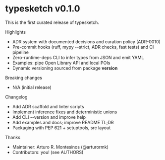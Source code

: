# typesketch v0.1.0

This is the first curated release of typesketch.

Highlights
- ADR system with documented decisions and curation policy (ADR-0010)
- Pre-commit hooks (ruff, mypy --strict, ADR checks, fast tests) and CI pipeline
- Zero-runtime-deps CLI to infer types from JSON and emit YAML
- Examples: pipe Open Library API and local POIs
- Dynamic versioning sourced from package __version__

Breaking changes
- N/A (initial release)

Changelog
- Add ADR scaffold and linter scripts
- Implement inference fixes and deterministic unions
- Add CLI --version and improve help
- Add examples and docs; improve README TL;DR
- Packaging with PEP 621 + setuptools, src layout

Thanks
- Maintainer: Arturo R. Montesinos (@arturormk)
- Contributors: you! (see AUTHORS)
